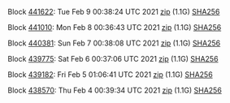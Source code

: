 Block [441622](https://testnet-insight.dashevo.org/insight/block/000001f2d73dc886299efc6c9522554ff7dcaececc39ec92ff91b5255f52af45): Tue Feb  9 00:38:24 UTC 2021 [zip](https://dash-bootstrap.ams3.digitaloceanspaces.com/testnet/2021-02-09/bootstrap.dat.zip) (1.1G) [SHA256](https://dash-bootstrap.ams3.digitaloceanspaces.com/testnet/2021-02-09/sha256.txt)

Block [441010](https://testnet-insight.dashevo.org/insight/block/00000196e30d7a6efbf2902412df45942941b8fc4d4395baccc5138dd563adc5): Mon Feb  8 00:36:43 UTC 2021 [zip](https://dash-bootstrap.ams3.digitaloceanspaces.com/testnet/2021-02-08/bootstrap.dat.zip) (1.1G) [SHA256](https://dash-bootstrap.ams3.digitaloceanspaces.com/testnet/2021-02-08/sha256.txt)

Block [440381](https://testnet-insight.dashevo.org/insight/block/000000bc51b1e74c4fd0319455971aee9d46e41ae7aa60c88bbd3718e8aa04d5): Sun Feb  7 00:38:08 UTC 2021 [zip](https://dash-bootstrap.ams3.digitaloceanspaces.com/testnet/2021-02-07/bootstrap.dat.zip) (1.1G) [SHA256](https://dash-bootstrap.ams3.digitaloceanspaces.com/testnet/2021-02-07/sha256.txt)

Block [439775](https://testnet-insight.dashevo.org/insight/block/0000020becffdc42ef30aefcccdb163eef9a0b551f0252dd57bdfcdab70bf87a): Sat Feb  6 00:37:06 UTC 2021 [zip](https://dash-bootstrap.ams3.digitaloceanspaces.com/testnet/2021-02-06/bootstrap.dat.zip) (1.1G) [SHA256](https://dash-bootstrap.ams3.digitaloceanspaces.com/testnet/2021-02-06/sha256.txt)

Block [439182](https://testnet-insight.dashevo.org/insight/block/0000018f44f8a6006ee6930f407d9de176564cb7af8578a1d663c1328320e9b3): Fri Feb  5 01:06:41 UTC 2021 [zip](https://dash-bootstrap.ams3.digitaloceanspaces.com/testnet/2021-02-05/bootstrap.dat.zip) (1.1G) [SHA256](https://dash-bootstrap.ams3.digitaloceanspaces.com/testnet/2021-02-05/sha256.txt)

Block [438570](https://testnet-insight.dashevo.org/insight/block/000000ee6786a3b62929e0316e61d62036f9cbb3fd4abb85b560986ef3644e23): Thu Feb  4 00:39:34 UTC 2021 [zip](https://dash-bootstrap.ams3.digitaloceanspaces.com/testnet/2021-02-04/bootstrap.dat.zip) (1.1G) [SHA256](https://dash-bootstrap.ams3.digitaloceanspaces.com/testnet/2021-02-04/sha256.txt)
